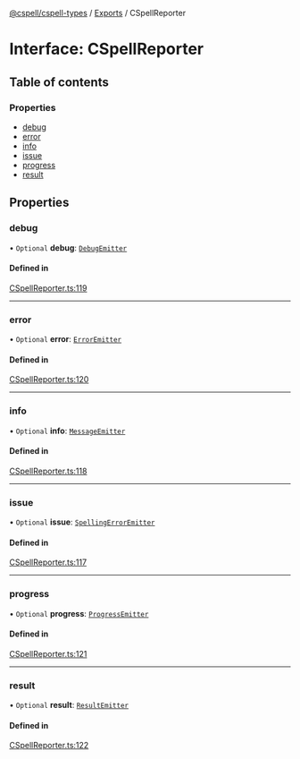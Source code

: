 [@cspell/cspell-types](../README.md) / [Exports](../modules.md) / CSpellReporter

# Interface: CSpellReporter

## Table of contents

### Properties

- [debug](CSpellReporter.md#debug)
- [error](CSpellReporter.md#error)
- [info](CSpellReporter.md#info)
- [issue](CSpellReporter.md#issue)
- [progress](CSpellReporter.md#progress)
- [result](CSpellReporter.md#result)

## Properties

### debug

• `Optional` **debug**: [`DebugEmitter`](../modules.md#debugemitter)

#### Defined in

[CSpellReporter.ts:119](https://github.com/streetsidesoftware/cspell/blob/c69f8c4/packages/cspell-types/src/CSpellReporter.ts#L119)

___

### error

• `Optional` **error**: [`ErrorEmitter`](../modules.md#erroremitter)

#### Defined in

[CSpellReporter.ts:120](https://github.com/streetsidesoftware/cspell/blob/c69f8c4/packages/cspell-types/src/CSpellReporter.ts#L120)

___

### info

• `Optional` **info**: [`MessageEmitter`](../modules.md#messageemitter)

#### Defined in

[CSpellReporter.ts:118](https://github.com/streetsidesoftware/cspell/blob/c69f8c4/packages/cspell-types/src/CSpellReporter.ts#L118)

___

### issue

• `Optional` **issue**: [`SpellingErrorEmitter`](../modules.md#spellingerroremitter)

#### Defined in

[CSpellReporter.ts:117](https://github.com/streetsidesoftware/cspell/blob/c69f8c4/packages/cspell-types/src/CSpellReporter.ts#L117)

___

### progress

• `Optional` **progress**: [`ProgressEmitter`](../modules.md#progressemitter)

#### Defined in

[CSpellReporter.ts:121](https://github.com/streetsidesoftware/cspell/blob/c69f8c4/packages/cspell-types/src/CSpellReporter.ts#L121)

___

### result

• `Optional` **result**: [`ResultEmitter`](../modules.md#resultemitter)

#### Defined in

[CSpellReporter.ts:122](https://github.com/streetsidesoftware/cspell/blob/c69f8c4/packages/cspell-types/src/CSpellReporter.ts#L122)
